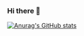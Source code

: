 ### Hi there 👋

[![Anurag's GitHub stats](https://github-readme-stats.vercel.app/api?username=RyotaFukumoto)](https://github.com/anuraghazra/github-readme-stats)

<!--
**RyotaFukumoto/RyotaFukumoto** is a ✨ _special_ ✨ repository because its `README.md` (this file) appears on your GitHub profile.

Here are some ideas to get you started:

- 🔭 I’m currently working on ...
- 🌱 I’m currently learning ...
- 👯 I’m looking to collaborate on ...
- 🤔 I’m looking for help with ...
- 💬 Ask me about ...
- 📫 How to reach me: ...
- 😄 Pronouns: ...
- ⚡ Fun fact: ...
-->
